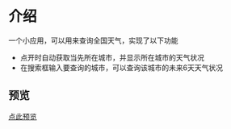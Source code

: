 # 介绍
一个小应用，可以用来查询全国天气，实现了以下功能
+ 点开时自动获取当先所在城市，并显示所在城市的天气状况
+ 在搜索框输入要查询的城市，可以查询该城市的未来6天天气状况
## 预览
[点此预览](https://zsqosos.github.io/weather/)

